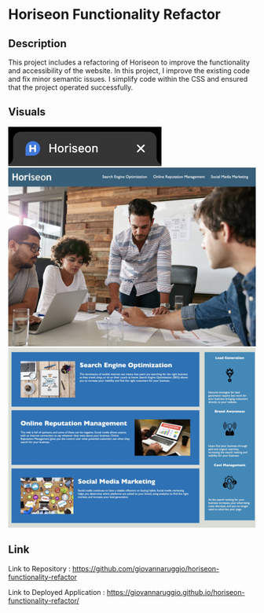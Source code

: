 # Horiseon Functionality Refactor 

## Description

This project includes a refactoring of Horiseon to improve the functionality and accessibility of the website. In this project, I improve the existing code and fix minor semantic issues. I simplify code within the CSS and ensured that the project operated successfully. 

## Visuals

<img src="./assets/images/horiseon-visual-favicon.jpg" alt="Horiseon Favicon"/>

<img src="./assets/images/horiseon-visual-page1.jpg" alt="Horiseon Favicon"/>

<img src="./assets/images/horiseon-visual-page2.jpg" alt="Horiseon Favicon"/>



## Link

Link to Repository : https://github.com/giovannaruggio/horiseon-functionality-refactor

Link to Deployed Application : https://giovannaruggio.github.io/horiseon-functionality-refactor/